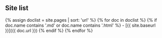 ## Site list
{% assign doclist = site.pages | sort: 'url'  %}
       {% for doc in doclist %}
            {% if doc.name contains '.md' or doc.name contains '.html' %}
                - [{{ site.baseurl }}]({{ doc.url }})
            {% endif %}
        {% endfor %}
